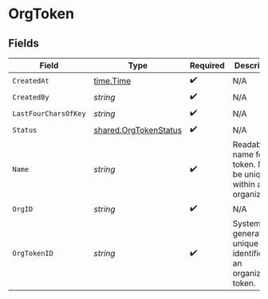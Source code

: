 # OrgToken


## Fields

| Field                                                                 | Type                                                                  | Required                                                              | Description                                                           | Example                                                               |
| --------------------------------------------------------------------- | --------------------------------------------------------------------- | --------------------------------------------------------------------- | --------------------------------------------------------------------- | --------------------------------------------------------------------- |
| `CreatedAt`                                                           | [time.Time](https://pkg.go.dev/time#Time)                             | :heavy_check_mark:                                                    | N/A                                                                   |                                                                       |
| `CreatedBy`                                                           | *string*                                                              | :heavy_check_mark:                                                    | N/A                                                                   |                                                                       |
| `LastFourCharsOfKey`                                                  | *string*                                                              | :heavy_check_mark:                                                    | N/A                                                                   |                                                                       |
| `Status`                                                              | [shared.OrgTokenStatus](../../../pkg/models/shared/orgtokenstatus.md) | :heavy_check_mark:                                                    | N/A                                                                   |                                                                       |
| `Name`                                                                | *string*                                                              | :heavy_check_mark:                                                    | Readable name for a token. Must be unique within an organization.     | ci-token                                                              |
| `OrgID`                                                               | *string*                                                              | :heavy_check_mark:                                                    | N/A                                                                   |                                                                       |
| `OrgTokenID`                                                          | *string*                                                              | :heavy_check_mark:                                                    | System generated unique identifier for an organization token.         | org-token-af469a92-5b45-4565-b3c4-b79878de67d2                        |